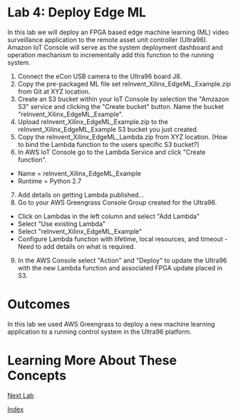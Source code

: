# Lab 4: Deploy Edge ML
In this lab we will deploy an FPGA based edge machine learning (ML) video surveillance application to the remote asset unit controller (Ultra96).  Amazon IoT Console will serve as the system deployment dashboard and operation mechanism to incrementally add this function to the running system.

1. Connect the eCon USB camera to the Ultra96 board J8.
2. Copy the pre-packaged ML file set reInvent_Xilinx_EdgeML_Example.zip from Git at XYZ location.
3. Create an S3 bucket within your IoT Console by selection the "Amzazon S3" service and clicking the "Create bucket" button.  Name the bucket "reInvent_Xilinx_EdgeML_Example".
4. Upload reInvent_Xilinx_EdgeML_Example.zip to the reInvent_Xilinx_EdgeML_Example S3 bucket you just created. 
5. Copy the reInvent_Xilinx_EdgeML_Lambda.zip from XYZ location.  (How to bind the Lambda function to the users specific S3 bucket?)
6. In AWS IoT Console go to the Lambda Service and click "Create function".
  * Name = reInvent_Xilinx_EdgeML_Example
  * Runtime = Python 2.7
7. Add details on getting Lambda published...
8. Go to your AWS Greengrass Console Group created for the Ultra96.  
  * Click on Lambdas in the left column and select "Add Lambda"
  * Select "Use existing Lambda"
  * Select "reInvent_Xilinx_EdgeML_Example"
  * Configure Lambda function with lifetime, local resources, and timeout - Need to add details on what is required.
9. In the AWS Console select "Action" and "Deploy" to update the Ultra96 with the new Lambda function and associated FPGA update placed in S3.

# Outcomes
In this lab we used AWS Greengrass to deploy a new machine learning application to a running control system in the Ultra96 platform. 

# Learning More About These Concepts

[Next Lab](./Lab5.md)

[Index](./README.md)

